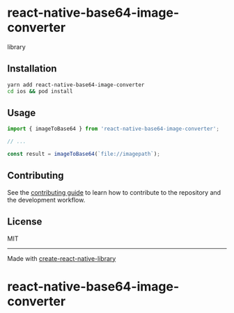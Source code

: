 # react-native-base64-image-converter

library

## Installation

```bash
yarn add react-native-base64-image-converter
cd ios && pod install
```

## Usage

```js
import { imageToBase64 } from 'react-native-base64-image-converter';

// ...

const result = imageToBase64(`file://imagepath`);
```

## Contributing

See the [contributing guide](CONTRIBUTING.md) to learn how to contribute to the repository and the development workflow.

## License

MIT

---

Made with [create-react-native-library](https://github.com/callstack/react-native-builder-bob)
# react-native-base64-image-converter

